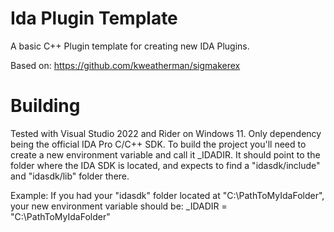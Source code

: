 # Ida Plugin Template
A basic C++ Plugin template for creating new IDA Plugins.

Based on: https://github.com/kweatherman/sigmakerex


# Building

Tested with Visual Studio 2022 and Rider on Windows 11. Only dependency being the official IDA Pro C/C++ SDK. 
To build the project you'll need to create a new environment variable and call it _IDADIR. It should point to the folder where the IDA SDK is located, and expects to find a "idasdk/include" and "idasdk/lib" folder there.

Example: 
If you had your "idasdk" folder located at "C:\PathToMyIdaFolder", your new environment variable should be:
_IDADIR = "C:\PathToMyIdaFolder"
